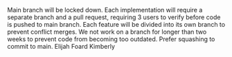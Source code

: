 Main branch will be locked down. 
Each implementation will require a separate branch and a pull request, requiring 3 users to verify before code is pushed to main branch.
Each feature will be divided into its own branch to prevent conflict merges.
We not work on a branch for longer than two weeks to prevent code from becoming too outdated.
Prefer squashing to commit to main.
Elijah Foard
Kimberly
